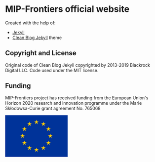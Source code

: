 # MIP-Frontiers official website

Created with the help of:
* [Jekyll](https://jekyllrb.com/)
* [Clean Blog Jekyll](https://github.com/BlackrockDigital/startbootstrap-clean-blog-jekyll) theme 

## Copyright and License

Original code of Clean Blog Jekyll copyrighted by 2013-2019 Blackrock Digital LLC. Code used under the MIT license.

## Funding

MIP-Frontiers project has received funding from the European Union's Horizon 2020 research and innovation programme under the Marie Skłodowsa-Curie grant agreement No. 765068

![EU flag](img/eu.svg)
